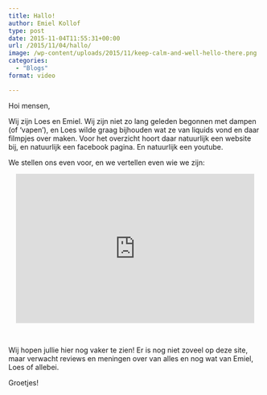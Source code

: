 ```yaml
---
title: Hallo!
author: Emiel Kollof
type: post
date: 2015-11-04T11:55:31+00:00
url: /2015/11/04/hallo/
image: /wp-content/uploads/2015/11/keep-calm-and-well-hello-there.png
categories:
  - "Blogs"
format: video

---
```

Hoi mensen,

Wij zijn Loes en Emiel. Wij zijn niet zo lang geleden begonnen met dampen (of &#8216;vapen&#8217;), en Loes wilde graag bijhouden wat ze van liquids vond en daar filmpjes over maken. Voor het overzicht hoort daar natuurlijk een website bij, en natuurlijk een facebook pagina. En natuurlijk een youtube.

We stellen ons even voor, en we vertellen even wie we zijn:

<span class="embed-youtube" style="text-align:center; display: block;"><iframe class='youtube-player' type='text/html' width='474' height='297' src='https://www.youtube.com/embed/qkUdfroOA20?version=3&#038;rel=1&#038;fs=1&#038;autohide=2&#038;showsearch=0&#038;showinfo=1&#038;iv_load_policy=1&#038;wmode=transparent' allowfullscreen='true' style='border:0;'></iframe></span>

&nbsp;

Wij hopen jullie hier nog vaker te zien! Er is nog niet zoveel op deze site, maar verwacht reviews en meningen over van alles en nog wat van Emiel, Loes of allebei.

Groetjes!